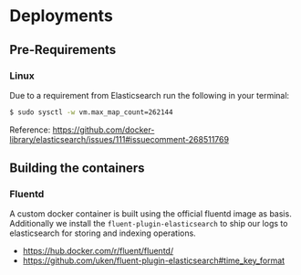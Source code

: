 # Deployments

## Pre-Requirements

### Linux

Due to a requirement from Elasticsearch run the following in your terminal:

```bash
$ sudo sysctl -w vm.max_map_count=262144
```

Reference: https://github.com/docker-library/elasticsearch/issues/111#issuecomment-268511769

## Building the containers

### Fluentd

A custom docker container is built using the official fluentd image as basis. Additionally we install the `fluent-plugin-elasticsearch` to ship our logs to elasticsearch for storing and indexing operations.

- https://hub.docker.com/r/fluent/fluentd/
- https://github.com/uken/fluent-plugin-elasticsearch#time_key_format
